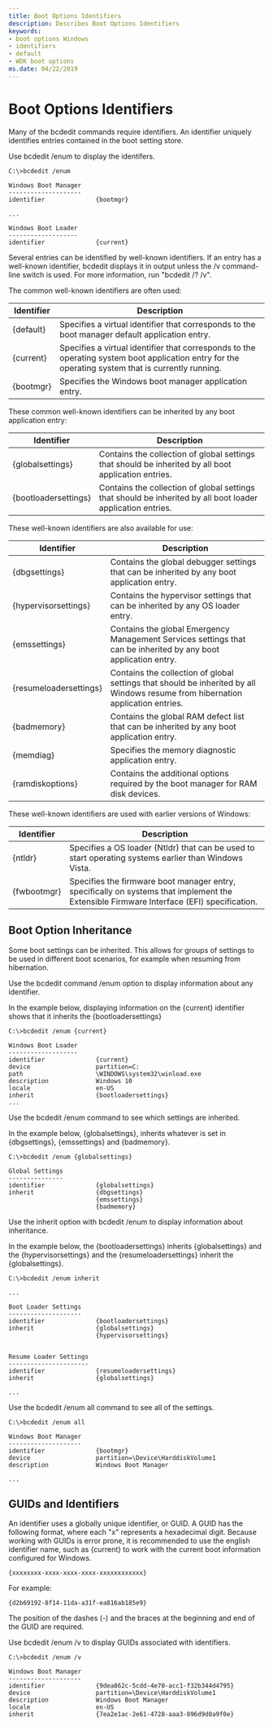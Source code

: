 ```yaml
---
title: Boot Options Identifiers
description: Describes Boot Options Identifiers
keywords:
- boot options Windows
- identifiers
- default
- WDK boot options
ms.date: 04/22/2019
---
```


# Boot Options Identifiers

Many of the bcdedit commands require identifiers. An identifier uniquely identifies entries contained in the boot setting store. 

Use bcdedit /enum to display the identifers.

```console
C:\>bcdedit /enum

Windows Boot Manager
--------------------
identifier              {bootmgr}

...

Windows Boot Loader
-------------------
identifier              {current}

```

Several entries can be identified by well-known identifiers. If an entry has a well-known identifier, bcdedit displays it in output unless the /v command-line switch is used. For more information, run "bcdedit /? /v".

The common well-known identifiers are often used:

| Identifier           | Description
|-----------------------|----------------------------------------------------------------------|
|    {default}          |     Specifies a virtual identifier that corresponds to the boot manager default application entry. | 
|    {current}          |     Specifies a virtual identifier that corresponds to the operating system boot application entry for the operating system that is currently running. |
|    {bootmgr}          |     Specifies the Windows boot manager application entry. |

These common well-known identifiers can be inherited by any boot application entry:

| Identifier           | Description
|-----------------------|----------------------------------------------------------------------|
|    {globalsettings}    |    Contains the collection of global settings that should be inherited by all boot application entries. |
|   {bootloadersettings} |   Contains the collection of global settings that should be inherited by all boot loader application entries. |

These well-known identifiers are also available for use:

| Identifier           | Description
|-----------------------|----------------------------------------------------------------------|
|    {dbgsettings}       |    Contains the global debugger settings that can be inherited by any boot application entry. |
|    {hypervisorsettings} |   Contains the hypervisor settings that can be inherited by any OS loader entry. |
|    {emssettings}       |  Contains the global Emergency Management Services settings that can be inherited by any boot application entry. |
|    {resumeloadersettings} | Contains the collection of global settings that should be inherited by all Windows resume from hibernation application entries. |
|    {badmemory}         |    Contains the global RAM defect list that can be inherited by any boot application entry. |
|   {memdiag}           |    Specifies the memory diagnostic application entry. |
|    {ramdiskoptions}    |   Contains the additional options required by the boot manager for RAM disk devices. |

These well-known identifiers are used with earlier versions of Windows:

| Identifier           | Description
|-----------------------|----------------------------------------------------------------------|
|    {ntldr}            |     Specifies a OS loader (Ntldr) that can be used to start operating systems earlier than Windows Vista.|
|    {fwbootmgr}        |     Specifies the firmware boot manager entry, specifically on systems that implement the Extensible Firmware Interface (EFI) specification.|

## Boot Option Inheritance

Some boot settings can be inherited. This allows for groups of settings to be used in different boot scenarios, for example when resuming from hibernation.

Use the bcdedit command /enum option to display information about any identifier.

In the example below, displaying information on the {current} identifier shows that it inherits the {bootloadersettings}

```console
C:\>bcdedit /enum {current}

Windows Boot Loader
-------------------
identifier              {current}
device                  partition=C:
path                    \WINDOWS\system32\winload.exe
description             Windows 10
locale                  en-US
inherit                 {bootloadersettings}
...
```

Use the bcdedit /enum command to see which settings are inherited.

In the example below, {globalsettings}, inherits whatever is set in {dbgsettings}, {emssettings} and {badmemory}.

```console
C:\>bcdedit /enum {globalsettings}

Global Settings
---------------
identifier              {globalsettings}
inherit                 {dbgsettings}
                        {emssettings}
                        {badmemory}
```

Use the inherit option with bcdedit /enum to display information about inheritance.

In the example below, the {bootloadersettings} inherits {globalsettings} and the {hypervisorsettings} and the {resumeloadersettings} inherit the {globalsettings}.

```console
C:\>bcdedit /enum inherit

...

Boot Loader Settings
--------------------
identifier              {bootloadersettings}
inherit                 {globalsettings}
                        {hypervisorsettings}


Resume Loader Settings
----------------------
identifier              {resumeloadersettings}
inherit                 {globalsettings}

...

```

Use the bcdedit /enum all command to see all of the settings.  

```console
C:\>bcdedit /enum all

Windows Boot Manager
--------------------
identifier              {bootmgr}
device                  partition=\Device\HarddiskVolume1
description             Windows Boot Manager

...

```

## GUIDs and Identifiers

An identifier uses a globally unique identifier, or GUID. A GUID has the following format, where each "x" represents a hexadecimal digit. Because working with GUIDs is error prone, it is recommended to use the english identifier name, such as {current} to work with the current boot information configured for Windows.

```guid
{xxxxxxxx-xxxx-xxxx-xxxx-xxxxxxxxxxxx}
```

For example:

```guid
{d2b69192-8f14-11da-a31f-ea816ab185e9}
```
The position of the dashes (-) and the braces at the beginning and end of the GUID are required.

Use bcdedit /enum /v to display GUIDs associated with identifiers.

```console
C:\>bcdedit /enum /v

Windows Boot Manager
--------------------
identifier              {9dea862c-5cdd-4e70-acc1-f32b344d4795}
device                  partition=\Device\HarddiskVolume1
description             Windows Boot Manager
locale                  en-US
inherit                 {7ea2e1ac-2e61-4728-aaa3-896d9d0a9f0e}
```

